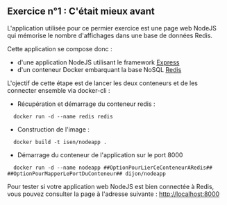 ## Exercice n°1 : C'était mieux avant

L'application utilisée pour ce permier exercice est une page web NodeJS qui mémorise le nombre d'affichages dans une base de données Redis.

Cette application se compose donc :
- d'une application NodeJS utilisant le framework [Express](http://expressjs.com/)
- d'un conteneur Docker embarquant la base NoSQL [Redis](http://redis.io/)

L'ojectif de cette étape est de lancer les deux conteneurs et de les connecter ensemble via docker-cli :

*  Récupération et démarrage du conteneur redis :
```
  docker run -d --name redis redis
```

* Construction de l'image :
```
  docker build -t isen/nodeapp .
```

* Démarrage du conteneur de l'application sur le port 8000
```
  docker run -d --name nodeapp ##OptionPourLierCeConteneurARedis## ##OptionPourMapperLePortDuConteneur## dijon/nodeapp
```

Pour tester si votre application web NodeJS est bien connectée à Redis, vous pouvez consulter la page à l'adresse suivante : [http://localhost:8000](http://localhost:8000)
